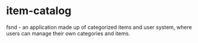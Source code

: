 # item-catalog
fsnd - an application made up of categorized items and user system, where users can manage their own categories and items.
